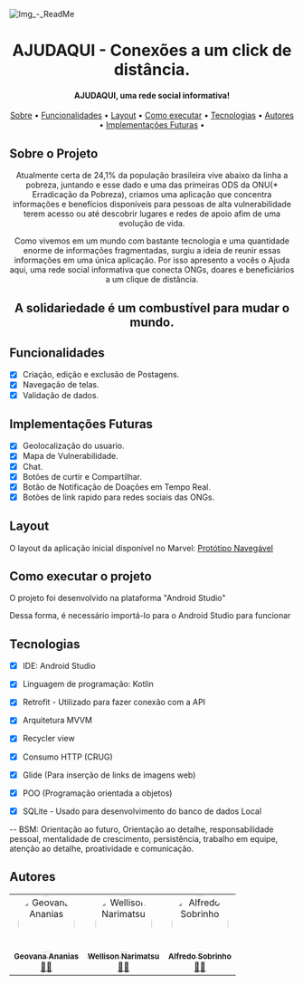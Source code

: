
![Img_-_ReadMe](https://user-images.githubusercontent.com/93824520/162472383-7cb10a8d-a9c4-42f9-9cf4-4d4728eacedc.png)



<h1 align="center"> AJUDAQUI - Conexões a um click de distância. </h1>
  
  <h4 align="center"> 
	AJUDAQUI, uma rede social informativa!
</h4>
	
	
 <p align="center">
 <a href="#-sobre-o-projeto">Sobre</a> •
 <a href="#-funcionalidades">Funcionalidades</a> •
 <a href="#-layout">Layout</a> • 
 <a href="#-como-executar-o-projeto">Como executar</a> • 
 <a href="#-tecnologias">Tecnologias</a> • 
 <a href="#-autores">Autores</a> • 
 <a href="#-Implementações-futuras">Implementações Futuras</a> • 
</p>
	
	
</h4>

<a id="-sobre-o-projeto"></a>

## Sobre o Projeto
<p align="center"> 
   Atualmente certa de 24,1% da população brasileira vive abaixo da linha a pobreza, juntando e esse dado 
e uma das primeiras ODS da ONU(* Erradicação da Pobreza), criamos uma aplicação que concentra informações e
 benefícios disponíveis para pessoas de alta vulnerabilidade terem acesso ou até descobrir lugares e redes de apoio afim 
de uma evolução de vida.
</p>
<p align="center"> 
	Como vivemos em um mundo com bastante
 tecnologia e uma quantidade enorme de informações fragmentadas, surgiu a ideia de reunir essas informações em
 uma única aplicação. Por isso apresento 
a vocês o Ajuda aqui, uma rede social informativa que conecta ONGs, doares e beneficiários a um 
clique de distância. 
	</p>
<h2 align="center"> 
          A solidariedade é um combustível para mudar o mundo.
     </h2>


<a id="-funcionalidades"></a>

## Funcionalidades

- [x] Criação, edição e exclusão de Postagens.
- [x] Navegação de telas.
- [x] Validação de dados.

## Implementações Futuras

- [x] Geolocalização do usuario.
- [x] Mapa de Vulnerabilidade.
- [x] Chat. 
- [x] Botões de curtir e Compartilhar.
- [x] Botão de Notificação de Doações em Tempo Real.
- [x] Botões de link rapido para redes sociais das ONGs. 

<a id="-layout"></a>

## Layout

O layout da aplicação inicial disponível no Marvel:
[Protótipo Navegável](https://marvelapp.com/prototype/90418ga/screen/85662155)


<a id="-como-executar-o-projeto"></a>

## Como executar o projeto

O projeto foi desenvolvido na plataforma "Android Studio" 

Dessa forma, é necessário importá-lo para o Android Studio para funcionar

<a id="-tecnologias"></a>

## Tecnologias

- [x] IDE: Android Studio 
- [x] Linguagem de programação: Kotlin
- [x] Retrofit - Utilizado para fazer conexão com a API 
- [x] Arquitetura MVVM
- [x] Recycler view
- [x] Consumo HTTP (CRUG)
- [x] Glide (Para inserção de links de imagens web)
- [x] POO (Programação orientada a objetos)
- [x] SQLite - Usado para desenvolvimento do banco de dados Local


-- BSM: Orientação ao futuro, Orientação ao detalhe, responsabilidade pessoal, mentalidade de crescimento, persistência, trabalho em equipe, atenção ao detalhe, proatividade e comunicação.

<a id="-autores"></a>

## Autores

<table>
  <tr>
    <td align="center"><a href="https://www.linkedin.com/in/geovana-ananias-095a8b192/"><img style="border-radius: 50%;" src="https://user-images.githubusercontent.com/99733359/162478386-8215fa0e-2d68-4735-bcf7-134f251b26f7.jpeg" width="100px;" alt="Geovana Ananias"/><br /><sub><b>Geovana Ananias</b></sub></a><br /><a href="https://github.com/geovanaAnani" title="Desenvolvedor FullStack Mobile Jr.">👨‍🚀</a></td>
    <td align="center"><a href="https://www.linkedin.com/in/wellison-sadao-narimatsu-a00788129/"><img style="border-radius: 50%;" src="https://user-images.githubusercontent.com/99733359/162479106-98e2192d-70a0-4767-84f8-27b3d7fb26bd.jpeg" width="100px;" alt="Wellison Narimatsu"/><br /><sub><b>Wellison Narimatsu</b></sub></a><br /><a href="https://github.com/wellnarimatsu" title="Desenvolvedor FullStack Mobile Jr.">👨‍🚀</a></td>
    <td align="center"><a href="https://www.linkedin.com/in/alfredo-pereira-sobrinho-07ab15225/"><img style="border-radius: 50%;" src="https://user-images.githubusercontent.com/99733359/162478877-baba1b22-e133-4eed-98b8-066c1531cfc9.jpg" width="100px;" alt="Alfredo Sobrinho"/><br /><sub><b>Alfredo Sobrinho</b></sub></a><br /><a href="https://github.com/AlfredoSobrinho" title="Desenvolvedor FullStack Mobile Jr.">👨‍🚀</a></td>
    
  </tr>
  </table>
